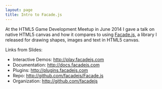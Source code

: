 ```yaml
---
layout: page
title: Intro to Facade.js
---
```


At the HTML5 Game Development Meetup in June 2014 I gave a talk on native HTML5 canvas and how it compares to using <a href="http://facadejs.com/">Facade.js</a>, a library I released for drawing shapes, images and text in HTML5 canvas.

<script async class="speakerdeck-embed" data-id="f221dea0d8dd0131a00c3e911c8944b4" data-ratio="1.33333333333333" src="//speakerdeck.com/assets/embed.js"></script>

Links from Slides:

- Interactive Demos: <http://play.facadejs.com>
- Documentation: <http://docs.facadejs.com>
- Plugins: <http://plugins.facadejs.com>
- Repo: <http://github.com/facadejs/Facade.js>
- Organization: <http://github.com/facadejs>
